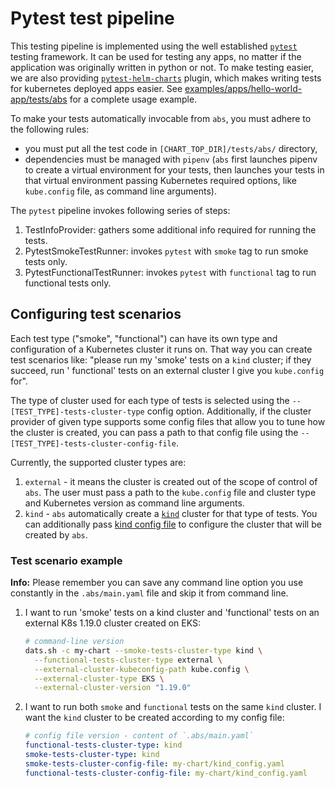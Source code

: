 # Pytest test pipeline

This testing pipeline is implemented using the well established [`pytest`](https://docs.pytest.org/en/stable/)
testing framework. It can be used for testing any apps, no matter if the application was originally written in python or
not. To make testing easier, we are also providing
[`pytest-helm-charts`](https://github.com/giantswarm/pytest-helm-charts) plugin, which makes writing tests for
kubernetes deployed apps easier. See [examples/apps/hello-world-app/tests/abs](examples/apps/hello-world-app/tests/abs)
for a complete usage example.

To make your tests automatically invocable from `abs`, you must adhere to the following rules:

- you must put all the test code in `[CHART_TOP_DIR]/tests/abs/` directory,
- dependencies must be managed with `pipenv` (`abs` first launches pipenv to create a virtual environment for your
  tests, then launches your tests in that virtual environment passing Kubernetes required options, like `kube.config`
  file, as command line arguments).

The `pytest` pipeline invokes following series of steps:

1. TestInfoProvider: gathers some additional info required for running the tests.
1. PytestSmokeTestRunner: invokes `pytest` with `smoke` tag to run smoke tests only.
1. PytestFunctionalTestRunner: invokes `pytest` with `functional` tag to run functional tests only.

## Configuring test scenarios

Each test type ("smoke", "functional") can have its own type and configuration of a Kubernetes cluster it runs on. That
way you can create test scenarios like: "please run my 'smoke' tests on a `kind` cluster; if they succeed, run '
functional' tests on an external cluster I give you `kube.config` for".

The type of cluster used for each type of tests is selected using the `--[TEST_TYPE]-tests-cluster-type`
config option. Additionally, if the cluster provider of given type supports some config files that allow you to tune how
the cluster is created, you can pass a path to that config file using the
`--[TEST_TYPE]-tests-cluster-config-file`.

Currently, the supported cluster types are:

1. `external` - it means the cluster is created out of the scope of control of `abs`. The user must pass a path to
   the `kube.config` file and cluster type and Kubernetes version as command line arguments.
1. `kind` - `abs` automatically create a [`kind`](https://kind.sigs.k8s.io/docs/user/quick-start/)
   cluster for that type of tests. You can additionally pass
   [kind config file](https://kind.sigs.k8s.io/docs/user/quick-start/#configuring-your-kind-cluster)
   to configure the cluster that will be created by `abs`.

### Test scenario example

**Info:** Please remember you can save any command line option you use constantly in the `.abs/main.yaml`
file and skip it from command line.

1. I want to run 'smoke' tests on a kind cluster and 'functional' tests on an external K8s 1.19.0 cluster created on
   EKS:

   ```bash
   # command-line version
   dats.sh -c my-chart --smoke-tests-cluster-type kind \
     --functional-tests-cluster-type external \
     --external-cluster-kubeconfig-path kube.config \
     --external-cluster-type EKS \
     --external-cluster-version "1.19.0"
   ```

2. I want to run both `smoke` and `functional` tests on the same `kind` cluster. I want the `kind` cluster to be created
   according to my config file:

   ```yaml
   # config file version - content of `.abs/main.yaml`
   functional-tests-cluster-type: kind
   smoke-tests-cluster-type: kind
   smoke-tests-cluster-config-file: my-chart/kind_config.yaml
   functional-tests-cluster-config-file: my-chart/kind_config.yaml
   ```

